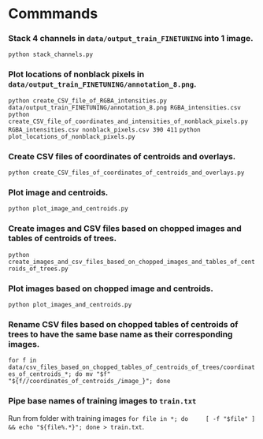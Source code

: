 # Commmands

### Stack 4 channels in `data/output_train_FINETUNING` into 1 image.

`python stack_channels.py`


### Plot locations of nonblack pixels in `data/output_train_FINETUNING/annotation_8.png`.

`python create_CSV_file_of_RGBA_intensities.py data/output_train_FINETUNING/annotation_8.png RGBA_intensities.csv`
`python create_CSV_file_of_coordinates_and_intensities_of_nonblack_pixels.py RGBA_intensities.csv nonblack_pixels.csv 390 411`
`python plot_locations_of_nonblack_pixels.py`


### Create CSV files of coordinates of centroids and overlays.

`python create_CSV_files_of_coordinates_of_centroids_and_overlays.py`


### Plot image and centroids.

`python plot_image_and_centroids.py`


### Create images and CSV files based on chopped images and tables of centroids of trees.

`python create_images_and_csv_files_based_on_chopped_images_and_tables_of_centroids_of_trees.py`


### Plot images based on chopped image and centroids.

`python plot_images_and_centroids.py`


### Rename CSV files based on chopped tables of centroids of trees to have the same base name as their corresponding images.

`for f in data/csv_files_based_on_chopped_tables_of_centroids_of_trees/coordinates_of_centroids_*; do mv "$f" "${f//coordinates_of_centroids_/image_}"; done`


### Pipe base names of training images to `train.txt`

Run from folder with training images `for file in *; do     [ -f "$file" ] && echo "${file%.*}"; done > train.txt`.
